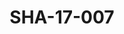 ---
pid: SHA-17-007
title: SHA-17-007
language: ar
collection: شرحبيل احمد
original_label: 
rights: شرحبيل احمد
location_of_original: شرحبيل احمد
photographer_or_studio: استوديو جاك الكويت
scanned_from: photograph 13.1 by 17.8
_date: '1964'
location: الكويت
description: 'فنان يعزف مع احمد حسن جمعه '
additional_notes: 
permission_display: 'yes'
on_server: 'no'
on_website: 'no'
permalink: /photopages/ar/SHA-17-007.html
layout: photo-page
---